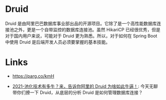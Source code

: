 # Druid

Druid 是由阿里巴巴数据库事业部出品的开源项目。它除了是一个高性能数据库连接池之外，更是一个自带监控的数据库连接池。虽然 HikariCP 已经很优秀，但是对于国内用户来说，可能对于 Druid 更为熟悉。所以，对于如何在 Spring Boot 中使用 Druid 是后端开发人员必须要掌握的基本技能。

# Links

- https://parg.co/kmH

- [2021-池化技术有多牛？来，告诉你阿里的 Druid 为啥如此牛逼！](https://mp.weixin.qq.com/s/p2JqgLu5qWgEpd9hfVrYuQ): 今天无聊带你们撩一下 Druid，从底层的分析 Druid 是如何管理数据库连接？
